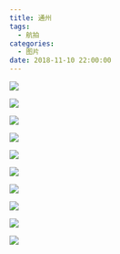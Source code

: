 ```yaml
---
title: 通州
tags:
  - 航拍
categories:
  - 图片
date: 2018-11-10 22:00:00
---
```


![](/cdn-cgi/imagedelivery/6T-behmofKYLsxlrK0l_MQ/d079c5c3-30ee-448b-702e-d496b1917d00/extra)

![](/cdn-cgi/imagedelivery/6T-behmofKYLsxlrK0l_MQ/8285c4ed-9947-4061-98ad-804ac96c2300/extra)

![](/cdn-cgi/imagedelivery/6T-behmofKYLsxlrK0l_MQ/fee784a4-d306-4a6b-40ef-639f0db39a00/extra)

![](/cdn-cgi/imagedelivery/6T-behmofKYLsxlrK0l_MQ/0377bcbd-46cb-40c5-1911-c900a90fad00/extra)

![](/cdn-cgi/imagedelivery/6T-behmofKYLsxlrK0l_MQ/1cca0eb8-204c-4f7b-98a3-c26d02047100/extra)

![](/cdn-cgi/imagedelivery/6T-behmofKYLsxlrK0l_MQ/e2b1e276-8fb3-4153-5134-ae2c7ede9a00/extra)

![](/cdn-cgi/imagedelivery/6T-behmofKYLsxlrK0l_MQ/76cfa5ca-a896-45f5-2b7b-711429cc8600/extra)

![](/cdn-cgi/imagedelivery/6T-behmofKYLsxlrK0l_MQ/0d0c3215-ab3e-4048-95ba-fd448ed6f800/extra)

![](/cdn-cgi/imagedelivery/6T-behmofKYLsxlrK0l_MQ/69be576d-1990-4342-4fdc-bfca8a49c800/extra)

![](/cdn-cgi/imagedelivery/6T-behmofKYLsxlrK0l_MQ/7980f579-75d4-4525-69c0-11e70120f500/extra)

